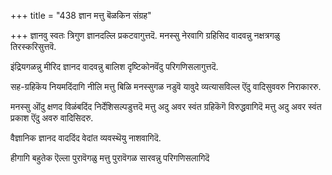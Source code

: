 +++
title = "438 ज्ञान मत्तु बॆळकिन संग्रह"

+++
ज्ञानवु स्वतः त्रिगुण ज्ञानदल्लि प्रकटवागुत्तदॆ. मनस्सु नेरवागि ग्रहिसिद वादवन्नु नक्षत्रगळु तिरस्करिसुत्तवॆ.

इंद्रियगळन्नु मीरिद ज्ञानद वादवन्नु बालिश दृष्टिकोनवॆंदु परिगणिसलागुत्तदॆ.

सह-ग्रहिकॆय नियमदिंदागि नीलि मत्तु बिळि मनस्सुगळ नडुवॆ यावुदे व्यत्यासविल्ल ऎंदु वादिसुववरु निराकाररु.

मनस्सु ऒंदु क्षणद विळंबदिंद निर्देशिसल्पडुत्तदॆ मत्तु अदु अवर स्वंत ग्रहिकॆगॆ विरुद्धवागिदॆ मत्तु अदु अवर स्वंत प्रकाश ऎंदु अवरु वादिसिदरु.

वैज्ञानिक ज्ञानद वाददिंद वेदांत व्यवस्थॆयु नाशवागिदॆ.

हीगागि बहुतेक ऎल्ला पुरावॆगळु मत्तु पुरावॆगळ सारवन्नु परिगणिसलागिदॆ

